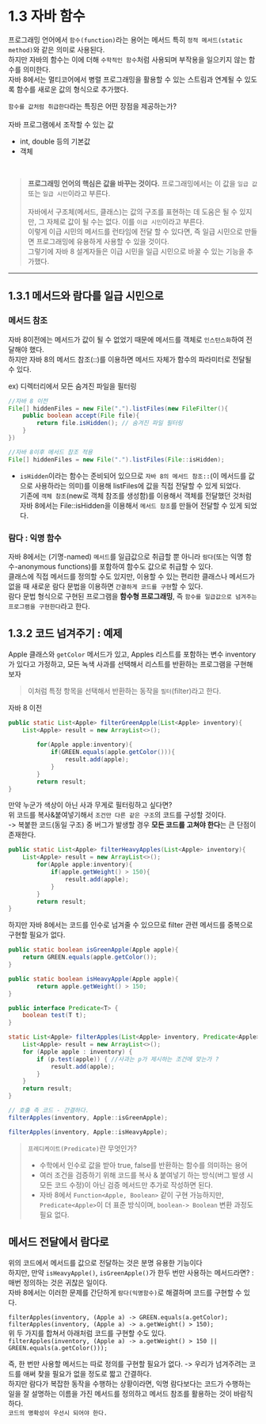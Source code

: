 # 1.3 자바 함수

프로그래밍 언어에서 `함수(function)`라는 용어는 메서드 특히 `정적 메서드(static method)`와 같은 의미로 사용된다.
<br> 하지만 자바의 함수는 이에 더해 `수학적인 함수`처럼 사용되며 부작용을 일으키지 않는 함수를 의미한다.<br>
자바 8에서는 멀티코어에서 병렬 프로그래밍을 활용할 수 있는 스트림과 연계될 수 있도록 함수를 새로운 값의 형식으로 추가했다.<br>


`함수를 값처럼 취급한다`라는 특징은 어떤 장점을 제공하는가?
<br><br>자바 프로그램에서 조작할 수 있는 값
- int, double 등의 기본값
- 객체
<br>

>**프로그래밍 언어의 핵심은 값을 바꾸는 것이다.** 
>프로그래밍에서는 이 값을 `일급 값` 또는 `일급 시민`이라고 부른다.
><br><br>자바에서 구조체(메서드, 클래스)는 값의 구조를 표현하는 데 도움은 될 수 있지만, 그 자체로 값이 될 수는 없다. 이를 `이급 시민`이라고 부른다.
> <br>이렇게 이급 시민의 메서드를 런타임에 전달 할 수 있다면, 즉 일급 시민으로 만들면 프로그래밍에 유용하게 사용할 수 있을 것이다.
> <br>그렇기에 자바 8 설계자들은 이급 시민을 일급 시민으로 바꿀 수 있는 기능을 추가했다.

---
## 1.3.1 메서드와 람다를 일급 시민으로

### 메서드 참조

자바 8이전에는 메서드가 값이 될 수 없었기 때문에 메서드를 객체로 `인스턴스화`하여 전달해야 했다.<br>
하지만 자바 8의 메서드 참조(::)를 이용하면 메서드 자체가 함수의 파라미터로 전달될 수 있다.<br>

ex) 디렉터리에서 모든 숨겨진 파일을 필터링

```java
//자바 8 이전
File[] hiddenFiles = new File(".").listFiles(new FileFilter(){
    public boolean accept(File file){
        return file.isHidden(); // 숨겨진 파일 필터링
    }
})

//자바 8이후 메서드 참조 적용
File[] hiddenFiles = new File(".").listFiles(File::isHidden);
```

- `isHidden`이라는 함수는 준비되어 있으므로 `자바 8의 메서드 참조::`(이 메서드를 값으로 사용하라는 의미)를 이용해 listFiles에 값을 직접 전달할 수 있게 되었다.<br>
기존에 `객체 참조`(new로 객체 참조를 생성함)를 이용해서 객체를 전달했던 것처럼 자바 8에서는 File::isHidden을 이용해서 `메서드 참조`를 만들어 전달할 수 있게 되었다.
### 람다 : 익명 함수

자바 8에서는 (기명-named) `메서드`를 일급값으로 취급할 뿐 아니라 `람다`(또는 익명 함수-anonymous functions)를 포함하여 함수도 값으로 취급할 수 있다.<br>
클래스에 직접 메서드를 정의할 수도 있지만, 이용할 수 있는 편리한 클래스나 메서드가 없을 때 새로운 람다 문법을 이용하면 `간결하게 코드를 구현`할 수 있다.<br>
람다 문법 형식으로 구현된 프로그램을 **함수형 프로그래밍**, 즉 `함수를 일급값으로 넘겨주는 프로그램을 구현한다`라고 한다.

## 1.3.2 코드 넘겨주기 : 예제

Apple 클래스와 `getColor` 메서드가 있고, Apples 리스트를 포함하는 변수 inventory가 있다고 가정하고, 모든 녹색 사과를 선택해서 리스트를 반환하는 프로그램을 구현해보자<br>
> 이처럼 특정 항목을 선택해서 반환하는 동작을 `필터`(filter)라고 한다.

자바 8 이전 

```java
public static List<Apple> filterGreenApple(List<Apple> inventory){
    List<Apple> result = new ArrayList<>();
    
        for(Apple apple:inventory){
            if(GREEN.equals(apple.getColor())){
                result.add(apple);
            }
        }
        return result;
}
```
만약 누군가 색상이 아닌 사과 무게로 필터링하고 싶다면? <br>
위 코드를 복사&붙여넣기해서 `조건만 다른 같은 구조`의 코드를 구성할 것이다.<br>
-> 복붙한 코드(동일 구조) 중 버그가 발생할 경우 **모든 코드를 고쳐야 한다**는 큰 단점이 존재한다. 
```java
public static List<Apple> filterHeavyApples(List<Apple> inventory){
    List<Apple> result = new ArrayList<>();
        for(Apple apple:inventory){
            if(apple.getWeight() > 150){ 
                result.add(apple);
            }
        }
        return result;
}
```

하지만 자바 8에서는 코드를 인수로 넘겨줄 수 있으므로 filter 관련 메서드를 중복으로 구현할 필요가 없다.

```java
public static boolean isGreenApple(Apple apple){
    return GREEN.equals(apple.getColor());
}

public static boolean isHeavyApple(Apple apple){
        return apple.getWeight() > 150;
}

public interface Predicate<T> {
    boolean test(T t);
}

static List<Apple> filterApples(List<Apple> inventory, Predicate<Apple> p) { //구현 메서드가 p라는 이름의 Predicate Parameter 로 전달
    List<Apple> result = new ArrayList<>();
    for (Apple apple : inventory) {
        if (p.test(apple)) { //사과는 p가 제시하는 조건에 맞는가 ? 
            result.add(apple);
        }
    }
    return result;
}

// 호출 측 코드 - 간결하다.
filterApples(inventory, Apple::isGreenApple);

filterApples(inventory, Apple::isHeavyApple);
```

>`프레디케이트(Predicate)`란 무엇인가?
> - 수학에서 인수로 값을 받아 true, false를 반환하는 함수를 의미하는 용어
> - 여러 조건을 검증하기 위해 코드를 복사 & 붙여넣기 하는 방식(버그 발생 시 모든 코드 수정)이 아닌 검증 메서드만 추가로 작성하면 된다.
> - 자바 8에서 `Function<Apple, Boolean>` 같이 구현 가능하지만, `Predicate<Apple>`이 더 표준 방식이며, `boolean-> Boolean` 변환 과정도 필요 없다.


## 메서드 전달에서 람다로
위의 코드에서 메서드를 값으로 전달하는 것은 분명 유용한 기능이다 <br>
하지만, 만약 `isHeavyApple()`, `isGreenApple()`가 한두 번만 사용하는 메서드라면? : 매번 정의하는 것은 귀찮은 일이다.<br>
자바 8에서는 이러한 문제를 간단하게 `람다(익명함수)`로 해결하며 코드를 구현할 수 있다.

`filterApples(inventory, (Apple a) -> GREEN.equals(a.getColor);`<br>
`filterApples(inventory, (Apple a) -> a.getWeight() > 150);`<br>
위 두 가지를 합쳐서 아래처럼 코드를 구현할 수도 있다.<br>
`filterApples(inventory, (Apple a) -> a.getWeight() > 150 || GREEN.equals(a.getColor()));`<br>

즉, 한 번만 사용할 메서드는 따로 정의를 구현할 필요가 없다. -> 우리가 넘겨주려는 코드를 애써 찾을 필요가 없을 정도로 짧고 간결하다.<br>
하지만 람다가 복잡한 동작을 수행하는 상황이라면, 익명 람다보다는 코드가 수행하는 일을 잘 설명하는 이름을 가진 메서드를 정의하고 메서드 참조를 활용하는 것이 바람직하다.<br>
`코드의 명확성이 우선시 되어야 한다.`